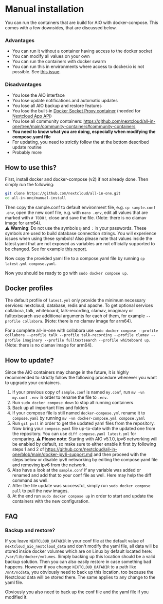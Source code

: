 # Manual installation

You can run the containers that are build for AIO with docker-compose. This comes with a few downsides, that are discussed below.

### Advantages
- You can run it without a container having access to the docker socket
- You can modify all values on your own
- You can run the containers with docker swarm
- You can run this in environments where access to docker.io is not possible. See [this issue](https://github.com/nextcloud/all-in-one/discussions/5268).

### Disadvantages
- You lose the AIO interface
- You lose update notifications and automatic updates
- You lose all AIO backup and restore features
- You lose the built-in [Docker Socket Proxy container](https://github.com/nextcloud/docker-socket-proxy#readme) (needed for [Nextcloud App API](https://github.com/nextcloud/app_api#nextcloud-appapi))
- You lose all community containers: https://github.com/nextcloud/all-in-one/tree/main/community-containers#community-containers
- **You need to know what you are doing, especially when modifying the compose.yaml file**
- For updating, you need to strictly follow the at the bottom described update routine
- Probably more

## How to use this?
First, install docker and docker-compose (v2) if not already done. Then simply run the following:
```bash
git clone https://github.com/nextcloud/all-in-one.git
cd all-in-one/manual-install
```
Then copy the sample.conf to default environment file, e.g. `cp sample.conf .env`, open the new conf file, e.g. with `nano .env`, edit all values that are marked with `# TODO!`, close and save the file. (Note: there is no clamav image for arm64).<br>
⚠️ **Warning**: Do not use the symbols `@` and `:` in your passwords. These symbols are used to build database connection strings. You will experience issues when using these symbols! Also please note that values inside the latest.yaml that are not exposed as variables are not officially supported to be changed. See for example [this report](https://github.com/nextcloud/all-in-one/issues/5612).

Now copy the provided yaml file to a compose.yaml file by running `cp latest.yml compose.yaml`.

Now you should be ready to go with `sudo docker compose up`.

## Docker profiles
The default profile of `latest.yml` only provide the minimum necessary services: nextcloud, database, redis and apache. To get optional services collabora, talk, whiteboard, talk-recording, clamav, imaginary or fulltextsearch use additional arguments for each of them, for example `--profile collabora`. (Note: there is no clamav image for arm64).

For a complete all-in-one with collabora use `sudo docker compose --profile collabora --profile talk --profile talk-recording --profile clamav --profile imaginary --profile fulltextsearch --profile whiteboard up`. (Note: there is no clamav image for arm64).

## How to update?
Since the AIO containers may change in the future, it is highly recommended to strictly follow the following procedure whenever you want to upgrade your containers.
1. If your previous copy of `sample.conf` is named `my.conf`, run `mv -vn my.conf .env` in order to rename the file to `.env`.
1. Run `sudo docker compose down` to stop all running containers
1. Back up all important files and folders
1. If your compose file is still named `docker-compose.yml` rename it to `compose.yaml` by running `mv -vn docker-compose.yml compose.yaml`
1. Run `git pull` in order to get the updated yaml files from the repository. Now bring your `compose.yaml` file up-to-date with the updated one from the repository. You can use `diff compose.yaml latest.yml` for comparing. ⚠️ **Please note**: Starting with AIO v5.1.0, ipv6 networking will be enabled by default, so make sure to either enable it first by following steps 1 and 2 of https://github.com/nextcloud/all-in-one/blob/main/docker-ipv6-support.md and then proceed with the steps below or disable ipv6 networking by editing the compose.yaml file and removing ipv6 from the network.
1. Also have a look at the `sample.conf` if any variable was added or renamed and add that to your conf file as well. Here may help the diff command as well.
1. After the file update was successful, simply run `sudo docker compose pull` to pull the new images.
1. At the end run `sudo docker compose up` in order to start and update the containers with the new configuration.

## FAQ
### Backup and restore?
If you leave `NEXTCLOUD_DATADIR` in your conf file at the default value of `nextcloud_aio_nextcloud_data` and don't modify the yaml file, all data will be stored inside docker volumes which are on Linux by default located here: `/var/lib/docker/volumes`. Simply backing up this location should be a valid backup solution. Then you can also easily restore in case something bad happens. However if you change `NEXTCLOUD_DATADIR` to a path like `/mnt/ncdata`, you obviously need to back up this location, too because the Nextcloud data will be stored there. The same applies to any change to the yaml file. 

Obviously you also need to back up the conf file and the yaml file if you modified it.
